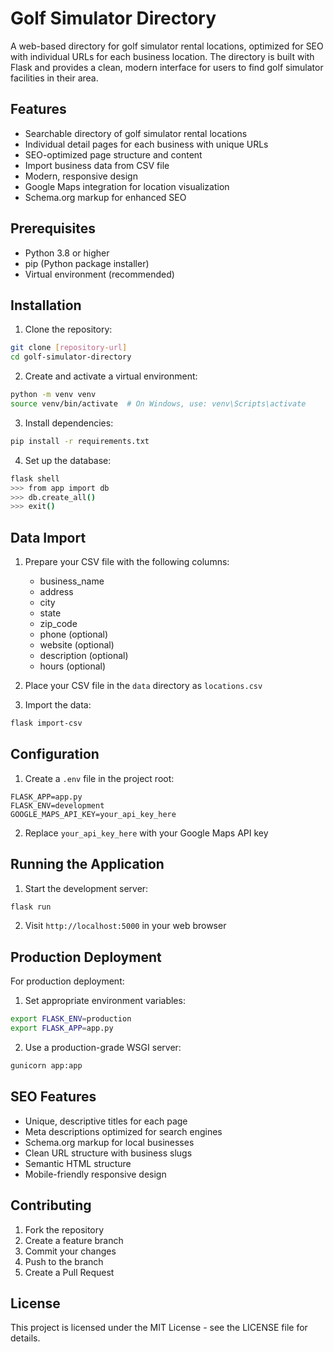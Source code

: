 # Golf Simulator Directory

A web-based directory for golf simulator rental locations, optimized for SEO with individual URLs for each business location. The directory is built with Flask and provides a clean, modern interface for users to find golf simulator facilities in their area.

## Features

- Searchable directory of golf simulator rental locations
- Individual detail pages for each business with unique URLs
- SEO-optimized page structure and content
- Import business data from CSV file
- Modern, responsive design
- Google Maps integration for location visualization
- Schema.org markup for enhanced SEO

## Prerequisites

- Python 3.8 or higher
- pip (Python package installer)
- Virtual environment (recommended)

## Installation

1. Clone the repository:
```bash
git clone [repository-url]
cd golf-simulator-directory
```

2. Create and activate a virtual environment:
```bash
python -m venv venv
source venv/bin/activate  # On Windows, use: venv\Scripts\activate
```

3. Install dependencies:
```bash
pip install -r requirements.txt
```

4. Set up the database:
```bash
flask shell
>>> from app import db
>>> db.create_all()
>>> exit()
```

## Data Import

1. Prepare your CSV file with the following columns:
   - business_name
   - address
   - city
   - state
   - zip_code
   - phone (optional)
   - website (optional)
   - description (optional)
   - hours (optional)

2. Place your CSV file in the `data` directory as `locations.csv`

3. Import the data:
```bash
flask import-csv
```

## Configuration

1. Create a `.env` file in the project root:
```
FLASK_APP=app.py
FLASK_ENV=development
GOOGLE_MAPS_API_KEY=your_api_key_here
```

2. Replace `your_api_key_here` with your Google Maps API key

## Running the Application

1. Start the development server:
```bash
flask run
```

2. Visit `http://localhost:5000` in your web browser

## Production Deployment

For production deployment:

1. Set appropriate environment variables:
```bash
export FLASK_ENV=production
export FLASK_APP=app.py
```

2. Use a production-grade WSGI server:
```bash
gunicorn app:app
```

## SEO Features

- Unique, descriptive titles for each page
- Meta descriptions optimized for search engines
- Schema.org markup for local businesses
- Clean URL structure with business slugs
- Semantic HTML structure
- Mobile-friendly responsive design

## Contributing

1. Fork the repository
2. Create a feature branch
3. Commit your changes
4. Push to the branch
5. Create a Pull Request

## License

This project is licensed under the MIT License - see the LICENSE file for details. 